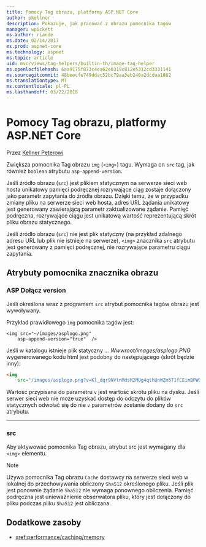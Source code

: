 ```yaml
---
title: Pomocy Tag obrazu, platformy ASP.NET Core
author: pkellner
description: Pokazuje, jak pracować z obrazu pomocnika tagów
manager: wpickett
ms.author: riande
ms.date: 02/14/2017
ms.prod: aspnet-core
ms.technology: aspnet
ms.topic: article
uid: mvc/views/tag-helpers/builtin-th/image-tag-helper
ms.openlocfilehash: 6aa9175f873c4ea62e0319c812e5312cd3331141
ms.sourcegitcommit: 48beecfe749ddac52bc79aa3eb246a2dcdaa1862
ms.translationtype: MT
ms.contentlocale: pl-PL
ms.lasthandoff: 03/22/2018
---
```

# <a name="image-tag-helper-in-aspnet-core"></a>Pomocy Tag obrazu, platformy ASP.NET Core

Przez [Kellner Peterowi](http://peterkellner.net) 

Zwiększa pomocnika Tag obrazu `img` (`<img>`) tagu. Wymaga on `src` tag, jak również `boolean` atrybutu `asp-append-version`.

Jeśli źródło obrazu (`src`) jest plikiem statycznym na serwerze sieci web hosta unikatowy pamięci podręcznej rozrywające ciąg zostaje dołączony jako parametr zapytania do źródła obrazu. Dzięki temu, że w przypadku zmiany pliku na serwerze sieci web hosta, adres URL żądania unikatowy jest generowany zawierającą parametr zaktualizowane żądanie. Pamięć podręczna, rozrywające ciągu jest unikatową wartość reprezentującą skrót pliku obrazu statycznego.

Jeśli źródło obrazu (`src`) nie jest plik statyczny (na przykład zdalnego adresu URL lub plik nie istnieje na serwerze), `<img>` znacznika `src` atrybutu jest generowany z pamięci podręcznej, nie rozrywające parametru ciągu zapytania.

## <a name="image-tag-helper-attributes"></a>Atrybuty pomocnika znacznika obrazu


### <a name="asp-append-version"></a>ASP Dołącz version

Jeśli określona wraz z programem `src` atrybut pomocnika tagów obrazu jest wywoływany.

Przykład prawidłowego `img` pomocnika tagów jest:

```cshtml
<img src="~/images/asplogo.png" 
    asp-append-version="true"  />
```

Jeśli w katalogu istnieje plik statyczny *... Wwwroot/images/asplogo.PNG* wygenerowanego kodu html jest podobny do następującego (skrót będzie inny):

```html
<img 
    src="/images/asplogo.png?v=Kl_dqr9NVtnMdsM2MUg4qthUnWZm5T1fCEimBPWDNgM"/>
```

Wartość przypisana do parametru `v` jest wartość skrótu pliku na dysku. Jeśli serwer sieci web nie może uzyskać dostęp do odczytu do plików statycznych odwołać się do nie `v` parametrów zostanie dodany do `src` atrybutu.

- - -

### <a name="src"></a>src

Aby aktywować pomocnika Tag obrazu, atrybut src jest wymagany dla `<img>` elementu. 

> [!NOTE]
> Używa pomocnika Tag obrazu `Cache` dostawcy na serwerze sieci web w lokalnej do przechowywania obliczony `Sha512` określonego pliku. Jeśli plik jest ponownie żądanie `Sha512` nie wymaga ponownego obliczenia. Pamięć podręczna jest unieważnienie obserwatora pliku, który jest dołączony do pliku podczas pliku `Sha512` jest obliczana.

## <a name="additional-resources"></a>Dodatkowe zasoby

* <xref:performance/caching/memory>
